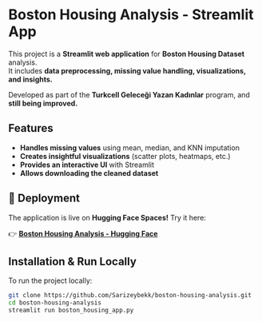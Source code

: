 # Boston Housing Analysis - Streamlit App  

This project is a **Streamlit web application** for **Boston Housing Dataset** analysis.  
It includes **data preprocessing, missing value handling, visualizations, and insights.**  

Developed as part of the **Turkcell Geleceği Yazan Kadınlar** program, and **still being improved.** 

## Features  
- **Handles missing values** using mean, median, and KNN imputation  
- **Creates insightful visualizations** (scatter plots, heatmaps, etc.)  
- **Provides an interactive UI** with Streamlit  
- **Allows downloading the cleaned dataset**  

## 🚀 Deployment  
The application is live on **Hugging Face Spaces!** Try it here:  

👉 **[Boston Housing Analysis - Hugging Face](https://huggingface.co/spaces/sarizeybek/boston-housing-analysis)**  


## Installation & Run Locally  
To run the project locally:  
```bash
git clone https://github.com/Sarizeybekk/boston-housing-analysis.git
cd boston-housing-analysis
streamlit run boston_housing_app.py

